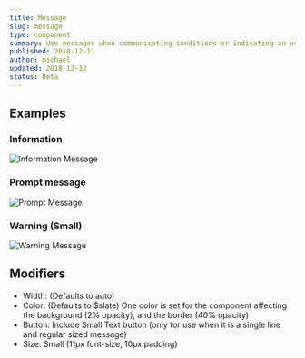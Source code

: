 ```yaml
---
title: Message
slug: message
type: component
summary: Use messages when communicating conditions or indicating an event. Content can include authentication, information, confirmation, warnings, and error messages. It is important to specify which of these the content of the message falls under in order to choose the colors
published: 2018-12-11
author: michael
updated: 2018-12-12
status: Beta
---
```


##  Examples

### Information
![Information Message](/static/images/message-info.png)

### Prompt message
![Prompt Message](/static/images/message-prompt.png)

### Warning (Small)
![Warning Message](/static/images/message-warning-small.png)

## Modifiers

* Width: (Defaults to auto)
* Color: (Defaults to $slate) One color is set for the component affecting the background (2% opacity), and the border (40% opacity)
* Button: Include Small Text button (only for use when it is a single line and regular sized message)
* Size: Small (11px font-size, 10px padding)